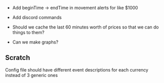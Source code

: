 - Add beginTime -> endTime in movement alerts for like $1000

- Add discord commands

- Should we cache the last 60 minutes worth of prices so that we can do things to them?  

- Can we make graphs?

## Scratch

Config file should have different event descriptions for each currency instead of 3 generic ones
